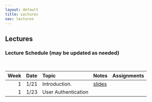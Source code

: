 ```yaml
---
layout: default
title: Lectures
nav: lectures
---
```


## Lectures

<h3 id="toc_2">Lecture Schedule (may be updated as needed)</h3>
<br>
<table>
<thead>
<tr>
<th align="right">Week</th>
<th align="left">Date</th>
<th align="left">Topic</th>
<th>Notes</th>
<th>Assignments</th>
</tr>
</thead>
<tbody>
  
<tr>
<td align="right">1</td>
<td align="left">1/21</td>
<td align="left">Introduction.</td>
<td><a href="{{ site.url }}/lectures/intro.pdf">slides</a></td>
<td></td>
</tr>

<tr>
<td align="right">1</td>
<td align="left">1/23</td>
<td align="left">User Authentication</td>
<td></td>
<td></td>
</tr>

</tbody>
</table>
